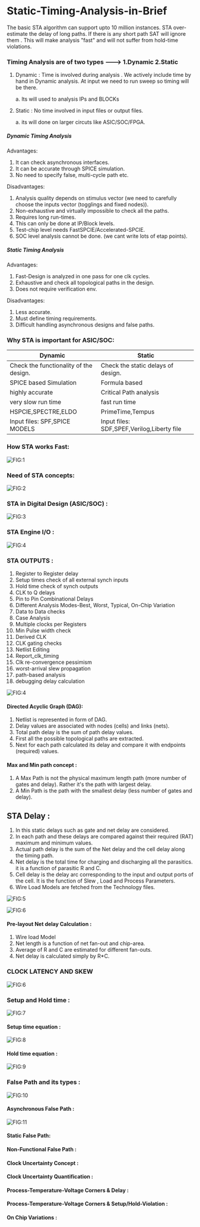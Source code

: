 # Static-Timing-Analysis-in-Brief

The basic STA algorithm can support upto 10 million instances. STA over-estimate the delay of long paths. If there is any short path SAT will ignore them . This will make analysis "fast" and will not suffer from hold-time violations. 



### Timing Analysis are of two types --->  1.Dynamic 2.Static

1. Dynamic : Time is involved during analysis . We actively include time by hand in Dynamic analysis. At input we need to run sweep so timing will be there. 
 
     a. Its will used to analysis IPs and BLOCKs    

2. Static : No time involved in input files or output files.
 
    a. its will done on larger circuts like ASIC/SOC/FPGA.
    
    
##### Dynamic Timing Analysis

Advantages:
 
 1. It can check asynchronous interfaces. 
 2. It can be accurate through SPICE simulation.
 3. No need to specify false, multi-cycle path etc. 

Disadvantages:

 1. Analysis quality depends on stimulus vector (we need to carefully choose the inputs vector (togglings and fixed nodes)).
 2. Non-exhaustive and virtually impossible to check all the paths.
 3. Requires long run-times. 
 4. This can only be done at IP/Block levels.
 5. Test-chip level needs FastSPCIE/Accelerated-SPCIE.
 6. SOC level analysis cannot be done. (we cant write lots of etap points).


##### Static Timing Analysis

Advantages:

 1. Fast-Design is analyzed in one pass for one clk cycles.
 2. Exhaustive and check all topological paths in the design.
 3. Does not require verification env.
 
Disadvantages:

 1. Less accurate.
 2. Must define timing requirements.
 3. Difficult handling asynchronous designs and false paths.


### Why STA is important for ASIC/SOC:

   | Dynamic       | Static        |
   | ------------- | ------------- |
   | Check the functionality of the design.  | Check the static delays of design.  |
   | SPICE based Simulation  | Formula based  |
   | highly accurate  | Critical Path analysis  |
   | very slow run time  | fast run time  |
   | HSPCIE,SPECTRE,ELDO  | PrimeTime,Tempus  |
   | Input files: SPF,SPICE MODELS  | Input files: SDF,SPEF,Verilog,Liberty file |
   
 
 
 
### How STA works Fast: 
 
   
 
![FIG:1](https://github.com/ripudamank2/Static-Timing-Analysis-in-Brief/blob/main/images/sta_work.jpg)



### Need of STA concepts:
   
![FIG:2](https://github.com/ripudamank2/Static-Timing-Analysis-in-Brief/blob/main/images/sta_con.jpg)   


### STA in Digital Design (ASIC/SOC) :

![FIG:3](https://github.com/ripudamank2/Static-Timing-Analysis-in-Brief/blob/main/images/Digital.jpg)


### STA Engine I/O :

![FIG:4](https://github.com/ripudamank2/Static-Timing-Analysis-in-Brief/blob/main/images/sta_engine.jpg)


### STA OUTPUTS :

  1. Register to Register delay
  2. Setup times check of all external synch inputs
  3. Hold time check of synch outputs
  4. CLK to Q delays
  5. Pin to Pin Combinational Delays
  6. Different Analysis Modes-Best, Worst, Typical, On-Chip Variation
  7. Data to Data  checks
  8. Case Analysis
  9. Multiple clocks per Registers
  10. Min Pulse width check
  11. Derived CLK
  12. CLK gating checks
  13. Netlist Editing
  14. Report_clk_timing
  15. Clk re-convergence pessimism
  16. worst-arrival slew propagation
  17. path-based analysis
  18. debugging delay calculation




![FIG:4](https://github.com/ripudamank2/Static-Timing-Analysis-in-Brief/blob/main/images/path_types.jpg)




#### Directed Acyclic Graph (DAG):

   1. Netlist is represented in form of DAG.
   2. Delay values are associated with nodes (cells) and links (nets).
   3. Total path delay is the sum of path delay values.
   4. First all the possible topological paths are extracted.
   5. Next for each path calculated its delay and compare it with endpoints (required) values.
 
 
 #### Max and Min path concept :
 
   1. A Max Path is not the physical maximum length path (more number of gates and delay). Rather it's the path with largest delay.
   2. A Min Path is the path with the smallest delay (less number of gates and delay).
 
 
## STA Delay :

   1. In this static delays such as gate and net delay are considered.
   2. In each path and these delays are compared against their required (RAT) maximum and minimum values.
   3. Actual path delay is the sum of the Net delay and the cell delay along the timing path.
   4. Net delay is the total time for charging and discharging all the parasitics. it is a function of parasitic R and C.
   5. Cell delay is the delay arc corresponding to the input and output ports of the cell. It is the function of Slew , Load and Process Parameters.
   6. Wire Load Models are fetched from the Technology files.


![FIG:5](https://github.com/ripudamank2/Static-Timing-Analysis-in-Brief/blob/main/images/delay.jpg)


![FIG:6](https://github.com/ripudamank2/Static-Timing-Analysis-in-Brief/blob/main/images/delay_cal.jpg)





#### Pre-layout Net delay Calculation :

  1. Wire load Model
  2. Net length is a function of net fan-out and chip-area.
  3. Average of R and C are estimated for different fan-outs.
  4. Net delay is calculated simply by R*C.





 
### CLOCK LATENCY AND SKEW


![FIG:6](https://github.com/ripudamank2/Static-Timing-Analysis-in-Brief/blob/main/images/clock.jpg)



### Setup and Hold time :


![FIG:7](https://github.com/ripudamank2/Static-Timing-Analysis-in-Brief/blob/main/images/setup_hold.jpg)


#### Setup time equation :

![FIG:8](https://github.com/ripudamank2/Static-Timing-Analysis-in-Brief/blob/main/images/setup_equ.jpg)


#### Hold time equation :

![FIG:9](https://github.com/ripudamank2/Static-Timing-Analysis-in-Brief/blob/main/images/hold_equ.jpg)



### False Path and its types :


![FIG:10](https://github.com/ripudamank2/Static-Timing-Analysis-in-Brief/blob/main/images/false_path.jpg)


#### Asynchronous False Path :

![FIG:11](https://github.com/ripudamank2/Static-Timing-Analysis-in-Brief/blob/main/images/Asynchro_f_path.jpg)



#### Static False Path:




#### Non-Functional False Path :




#### Clock Uncertainty Concept :




#### Clock Uncertainty Quantification :




#### Process-Temperature-Voltage Corners & Delay :




#### Process-Temperature-Voltage Corners & Setup/Hold-Violation :




#### On Chip Variations :









  








